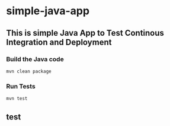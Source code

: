 # simple-java-app
## This is simple Java App to Test Continous Integration and Deployment

### Build the Java code
```mvn clean package```

### Run Tests
```mvn test```
## test 